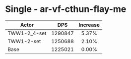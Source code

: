 # Single - ar-vf-cthun-flay-me
| Actor | DPS | Increase |
|---|:---:|:---:|
|TWW1-2_4-set|1290847|5.37%|
|TWW1-2-set|1250688|2.10%|
|Base|1225021|0.00%|
